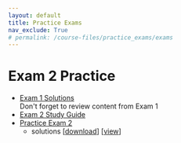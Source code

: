 ```yaml
---
layout: default
title: Practice Exams
nav_exclude: True
# permalink: /course-files/practice_exams/exams
---
```


# Exam 2 Practice
* <a href="https://docs.google.com/document/d/19kGkwrbi8CV9Xz7Nwtv8kEtPmyzZgUGLVYWoPN95p2A/edit?usp=sharing" target="_blank">Exam 1 Solutions <i class="fas fa-external-link-alt"></i></a><br>Don't forget to review content from Exam 1
* <a href="https://docs.google.com/document/d/1csb0dze9KSCU5F0FqiHzDOryXRND0MHjs8PptNZQQk0/edit?usp=sharing" target="_blank">Exam 2 Study Guide <i class="fas fa-external-link-alt"></i></a>
* <a href="https://docs.google.com/document/d/1tfoq7r2pEVd65lmZ20aKG43lBGsZH_oBbpf1o3LXYoE/edit?usp=sharing" target="_blank">Practice Exam 2 <i class="fas fa-external-link-alt"></i></a>
  * solutions [[download](https://eecs110.github.io/winter2019/course-files/practice_exams/final.zip)] [[view](https://github.com/eecs110/winter2019/blob/master/course-files/practice_exams/final/exam2_answers.py)]
